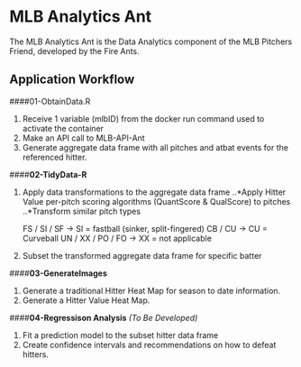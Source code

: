 # MLB Analytics Ant
The MLB Analytics Ant is the Data Analytics component of the MLB Pitchers Friend, developed by the Fire Ants.

## Application Workflow
####01-ObtainData.R

1. Receive 1 variable (mlbID) from the docker run command used to activate the container
2. Make an API call to MLB-API-Ant
3. Generate aggregate data frame with all pitches and atbat events for the referenced hitter.

####**02-TidyData-R**

1. Apply data transformations to the aggregate data frame
..*Apply Hitter Value per-pitch scoring algorithms (QuantScore & QualScore) to pitches
..*Transform similar pitch types

    FS / SI / SF -> SI = fastball (sinker, split-fingered)
    CB / CU -> CU = Curveball
    UN / XX / PO / FO -> XX = not applicable
2. Subset the transformed aggregate data frame for specific batter

####**03-GenerateImages**

1. Generate a traditional Hitter Heat Map for season to date information.
2. Generate a Hitter Value Heat Map.

####**04-Regressison Analysis** *(To Be Developed)*

1. Fit a prediction model to the subset hitter data frame
2. Create confidence intervals and recommendations on how to defeat hitters.
